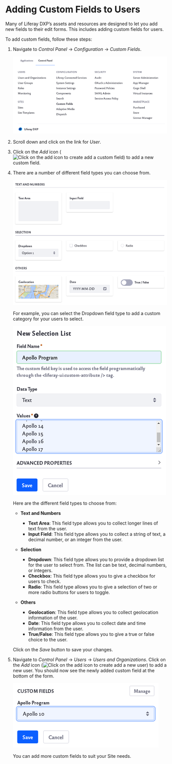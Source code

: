 # Adding Custom Fields to Users

Many of Liferay DXP’s assets and resources are designed to let you add new fields to their edit forms. This includes adding custom fields for users.

To add custom fields, follow these steps:

1. Navigate to *Control Panel* → *Configuration* → *Custom Fields*.

    ![Navigate to Custom Fields in the Control Panel](adding-custom-fields-to-users/images/01.png)

1. Scroll down and click on the link for *User*.

1. Click on the *Add* icon (![Click on the add icon to create add a custom field](../../images/icon-add.png)) to add a new custom field.

4. There are a number of different field types you can choose from.

    ![There are different field types you can choose from.](adding-custom-fields-to-users/images/02.png)

    For example, you can select the Dropdown field type to add a custom category for your users to select. 

    ![For example, you can select the Dropdown field type for your users to select.](adding-custom-fields-to-users/images/03.png)

    Here are the different field types to choose from:

    * **Text and Numbers**
        * **Text Area**: This field type allows you to collect longer lines of text from the user.
        * **Input Field**: This field type allows you to collect a string of text, a decimal number, or an integer from the user. 

    * **Selection**
        * **Dropdown**: This field type allows you to provide a dropdown list for the user to select from. The list can be text, decimal numbers, or integers.
        * **Checkbox**: This field type allows you to give a checkbox for users to check.
        * **Radio**: This field type allows you to give a selection of two or more radio buttons for users to toggle.

    * **Others**
        * **Geolocation**: This field type allows you to collect geolocation information of the user.
        * **Date**: This field type allows you to collect date and time information from the user.
        * **True/False**: This field type allows you to give a true or false choice to the user. 
    
    Click on the *Save* button to save your changes. 

1. Navigate to *Control Panel* → *Users* → *Users and Organizations*. Click on the *Add* icon (![Click on the add icon to create add a new user](../../images/icon-add.png)) to add a new user. You should now see the newly added custom field at the bottom of the form.

    ![New custom field is now visible when adding a new user](adding-custom-fields-to-users/images/04.png)

    You can add more custom fields to suit your Site needs.
